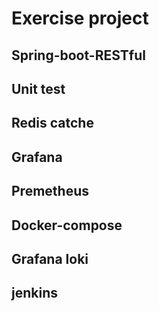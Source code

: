 # Exercise project

## Spring-boot-RESTful
## Unit test
## Redis catche
## Grafana
## Premetheus
## Docker-compose
## Grafana loki
## jenkins
